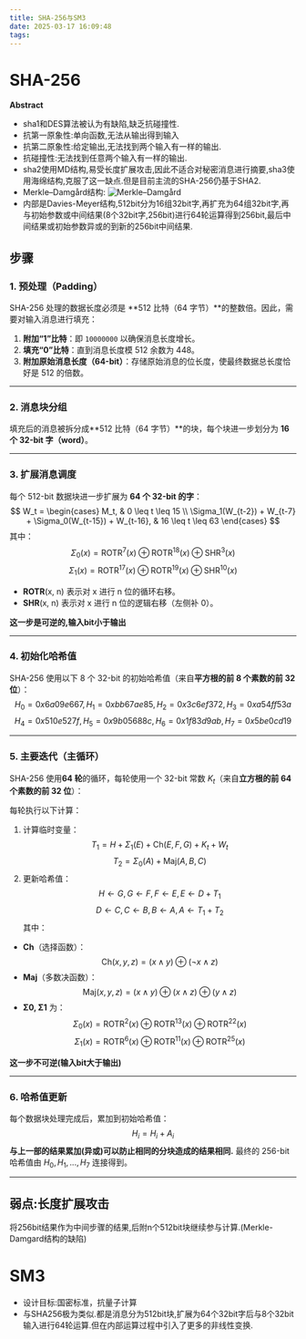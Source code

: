 ```yaml
---
title: SHA-256与SM3
date: 2025-03-17 16:09:48
tags:
---
```

# SHA-256
**Abstract**
* sha1和DES算法被认为有缺陷,缺乏抗碰撞性.
* 抗第一原象性:单向函数,无法从输出得到输入
* 抗第二原象性:给定输出,无法找到两个输入有一样的输出.
* 抗碰撞性:无法找到任意两个输入有一样的输出.
* sha2使用MD结构,易受长度扩展攻击,因此不适合对秘密消息进行摘要,sha3使用海绵结构,克服了这一缺点.但是目前主流的SHA-256仍基于SHA2.
* Merkle–Damgård结构:
![Merkle–Damgård](/images/Merkle-Damgard.png)
* 内部是Davies-Meyer结构,512bit分为16组32bit字,再扩充为64组32bit字,再与初始参数或中间结果(8个32bit字,256bit)进行64轮运算得到256bit,最后中间结果或初始参数异或的到新的256bit中间结果.
## 步骤
### **1. 预处理（Padding）**
SHA-256 处理的数据长度必须是 **512 比特（64 字节）**的整数倍。因此，需要对输入消息进行填充：
1. **附加“1”比特**：即 `10000000` 以确保消息长度增长。
2. **填充“0”比特**：直到消息长度模 512 余数为 448。
3. **附加原始消息长度（64-bit）**：存储原始消息的位长度，使最终数据总长度恰好是 512 的倍数。

---

### **2. 消息块分组**
填充后的消息被拆分成**512 比特（64 字节）**的块，每个块进一步划分为 **16 个 32-bit 字（word）**。

---

### **3. 扩展消息调度**
每个 512-bit 数据块进一步扩展为 **64 个 32-bit 的字**：
$$
W_t = 
\begin{cases}
M_t, & 0 \leq t \leq 15 \\
\Sigma_1(W_{t-2}) + W_{t-7} + \Sigma_0(W_{t-15}) + W_{t-16}, & 16 \leq t \leq 63
\end{cases}
$$
其中：
$$
\Sigma_0(x) = \text{ROTR}^7(x) \oplus \text{ROTR}^{18}(x) \oplus \text{SHR}^3(x)
$$
$$
\Sigma_1(x) = \text{ROTR}^{17}(x) \oplus \text{ROTR}^{19}(x) \oplus \text{SHR}^10(x)
$$
- **ROTR**(x, n) 表示对 x 进行 n 位的循环右移。
- **SHR**(x, n) 表示对 x 进行 n 位的逻辑右移（左侧补 0）。

**这一步是可逆的,输入bit小于输出**

---

### **4. 初始化哈希值**
SHA-256 使用以下 8 个 32-bit 的初始哈希值（来自**平方根的前 8 个素数的前 32 位**）：
$$
H_0 = 0x6a09e667, H_1 = 0xbb67ae85, H_2 = 0x3c6ef372, H_3 = 0xa54ff53a
$$
$$
H_4 = 0x510e527f, H_5 = 0x9b05688c, H_6 = 0x1f83d9ab, H_7 = 0x5be0cd19
$$

---

### **5. 主要迭代（主循环）**
SHA-256 使用**64 轮**的循环，每轮使用一个 32-bit 常数 $K_t$（来自**立方根的前 64 个素数的前 32 位**）：

每轮执行以下计算：
1. 计算临时变量：
   $$
   T_1 = H + \Sigma_1(E) + \text{Ch}(E,F,G) + K_t + W_t
   $$
   $$
   T_2 = \Sigma_0(A) + \text{Maj}(A,B,C)
   $$
2. 更新哈希值：
   $$
   H \leftarrow G, G \leftarrow F, F \leftarrow E, E \leftarrow D + T_1
   $$
   $$
   D \leftarrow C, C \leftarrow B, B \leftarrow A, A \leftarrow T_1 + T_2
   $$
其中：
- **Ch**（选择函数）：
  $$
  \text{Ch}(x,y,z) = (x \land y) \oplus (\neg x \land z)
  $$
- **Maj**（多数决函数）：
  $$
  \text{Maj}(x,y,z) = (x \land y) \oplus (x \land z) \oplus (y \land z)
  $$
- **Σ0, Σ1** 为：
  $$
  \Sigma_0(x) = \text{ROTR}^2(x) \oplus \text{ROTR}^{13}(x) \oplus \text{ROTR}^{22}(x)
  $$
  $$
  \Sigma_1(x) = \text{ROTR}^6(x) \oplus \text{ROTR}^{11}(x) \oplus \text{ROTR}^{25}(x)
  $$

**这一步不可逆(输入bit大于输出)**

---

### **6. 哈希值更新**
每个数据块处理完成后，累加到初始哈希值：
$$
H_i = H_i + A_i
$$
**与上一部的结果累加(异或)可以防止相同的分块造成的结果相同.**
最终的 256-bit 哈希值由 $H_0, H_1, ..., H_7$ 连接得到。

---
## 弱点:长度扩展攻击
将256bit结果作为中间步骤的结果,后附n个512bit块继续参与计算.(Merkle-Damgard结构的缺陷)

#  SM3
* 设计目标:国密标准，抗量子计算
* 与SHA256极为类似.都是消息分为512bit块,扩展为64个32bit字后与8个32bit输入进行64轮运算.但在内部运算过程中引入了更多的非线性变换.
